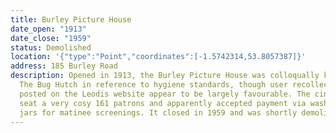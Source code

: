 ```yaml
---
title: Burley Picture House
date_open: "1913"
date_close: "1959"
status: Demolished
location: '{"type":"Point","coordinates":[-1.5742314,53.8057387]}'
address: 185 Burley Road
description: Opened in 1913, the Burley Picture House was colloqually known as
  The Bug Hutch in reference to hygiene standards, though user recollections
  posted on the Leodis website appear to be largely favourable. The cinema could
  seat a very cosy 161 patrons and apparently accepted payment via washed glass
  jars for matinee screenings. It closed in 1959 and was shortly demolished.
---
```

